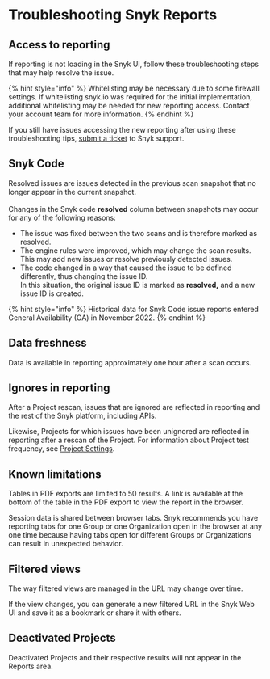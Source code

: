 # Troubleshooting Snyk Reports

## Access to reporting

If reporting is not loading in the Snyk UI, follow these troubleshooting steps that may help resolve the issue.

{% hint style="info" %}
Whitelisting may be necessary due to some firewall settings. If whitelisting snyk.io was required for the initial implementation, additional whitelisting may be needed for new reporting access. Contact your account team for more information.
{% endhint %}

If you still have issues accessing the new reporting after using these troubleshooting tips, [submit a ticket](https://support.snyk.io/hc/en-us/requests/new) to Snyk support.

## Snyk Code

Resolved issues are issues detected in the previous scan snapshot that no longer appear in the current snapshot.\
\
Changes in the Snyk code **resolved** column between snapshots may occur for any of the following reasons:

* The issue was fixed between the two scans and is therefore marked as resolved.
* The engine rules were improved, which may change the scan results.\
  This may add new issues or resolve previously detected issues.
* The code changed in a way that caused the issue to be defined differently, thus changing the issue ID.\
  In this situation, the original issue ID is marked as **resolved,** and a new issue ID is created.

{% hint style="info" %}
Historical data for Snyk Code issue reports entered General Availability (GA) in November 2022.
{% endhint %}

## Data freshness

Data is available in reporting approximately one hour after a scan occurs.

## Ignores in reporting

After a Project rescan, issues that are ignored are reflected in reporting and the rest of the Snyk platform, including APIs. &#x20;

Likewise, Projects for which issues have been unignored are reflected in reporting after a rescan of the Project. For information about Project test frequency, see [Project Settings](../snyk-projects/view-and-edit-project-settings.md).

## Known limitations

Tables in PDF exports are limited to 50 results. A link is available at the bottom of the table in the PDF export to view the report in the browser.

Session data is shared between browser tabs. Snyk recommends you have reporting tabs for one Group or one Organization open in the browser at any one time because having tabs open for different Groups or Organizations can result in unexpected behavior.

## Filtered views

The way filtered views are managed in the URL may change over time.&#x20;

If the view changes, you can generate a new filtered URL in the Snyk Web UI and save it as a bookmark or share it with others.

## Deactivated Projects

Deactivated Projects and their respective results will not appear in the Reports area.
